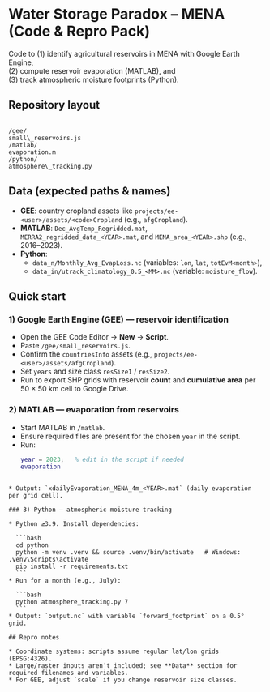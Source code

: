 # Water Storage Paradox – MENA (Code & Repro Pack)

Code to (1) identify agricultural reservoirs in MENA with Google Earth Engine,  
(2) compute reservoir evaporation (MATLAB), and  
(3) track atmospheric moisture footprints (Python).

## Repository layout
```

/gee/
small\_reservoirs.js
/matlab/
evaporation.m
/python/
atmosphere\_tracking.py

````

## Data (expected paths & names)
- **GEE**: country cropland assets like `projects/ee-<user>/assets/<code>Cropland` (e.g., `afgCropland`).
- **MATLAB**: `Dec_AvgTemp_Regridded.mat`, `MERRA2_regridded_data_<YEAR>.mat`, and `MENA_area_<YEAR>.shp` (e.g., 2016–2023).
- **Python**:  
  - `data_n/Monthly_Avg_EvapLoss.nc` (variables: `lon`, `lat`, `totEvM<month>`),  
  - `data_in/utrack_climatology_0.5_<MM>.nc` (variable: `moisture_flow`).

## Quick start

### 1) Google Earth Engine (GEE) — reservoir identification
- Open the GEE Code Editor → **New** → **Script**.
- Paste `/gee/small_reservoirs.js`.
- Confirm the `countriesInfo` assets (e.g., `projects/ee-<user>/assets/afgCropland`).
- Set `years` and size class `resSize1` / `resSize2`.
- Run to export SHP grids with reservoir **count** and **cumulative area** per 50 × 50 km cell to Google Drive.

### 2) MATLAB — evaporation from reservoirs
- Start MATLAB in `/matlab`.
- Ensure required files are present for the chosen `year` in the script.
- Run:
  ```matlab
  year = 2023;   % edit in the script if needed
  evaporation
````

* Output: `xdailyEvaporation_MENA_4m_<YEAR>.mat` (daily evaporation per grid cell).

### 3) Python — atmospheric moisture tracking

* Python ≥3.9. Install dependencies:

  ```bash
  cd python
  python -m venv .venv && source .venv/bin/activate   # Windows: .venv\Scripts\activate
  pip install -r requirements.txt
  ```
* Run for a month (e.g., July):

  ```bash
  python atmosphere_tracking.py 7
  ```
* Output: `output.nc` with variable `forward_footprint` on a 0.5° grid.

## Repro notes

* Coordinate systems: scripts assume regular lat/lon grids (EPSG:4326).
* Large/raster inputs aren’t included; see **Data** section for required filenames and variables.
* For GEE, adjust `scale` if you change reservoir size classes.

````
